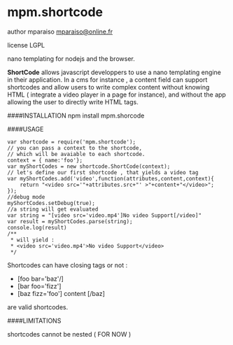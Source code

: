 mpm.shortcode 
=============

author mparaiso <mparaiso@online.fr>

license LGPL

nano templating for nodejs and the browser. 

__ShortCode__ allows javascript developpers to use a nano templating engine in their application.
In a cms for instance , a content field can support shortcodes and allow users to write complex content
without knowing HTML ( integrate a video player in a page for instance), and without the app allowing 
the user to directly write HTML tags.

####INSTALLATION
npm install mpm.shorcode

####USAGE

	var shortcode = require('mpm.shortcode');
	// you can pass a context to the shortcode, 
	// which will be avaiable to each shortcode.
	context = { name:'foo'};
	var myShortCodes = new shortcode.ShortCode(context);
	// let's define our first shortcode , that yields a video tag
	var myShortCodes.add('video',function(attributes,content,context){
		return "<video src='"+attributes.src+"' >"+content+"</video>";
	});
	//debug mode
	myShortCodes.setDebug(true);
	//a string will get evaluated
	var string = "[video src='video.mp4']No video Support[/video]"
	var result = myShortCodes.parse(string);
	console.log(result)
	/**
	 * will yield : 
	 * <video src='video.mp4'>No video Support</video>
	 */
	
Shortcodes can have closing tags or not :

- [foo bar='baz'/]
- [bar foo='fizz']
- [baz fizz='foo'] content [/baz]

are valid shortcodes.

	
####LIMITATIONS

shortcodes cannot be nested ( FOR NOW )